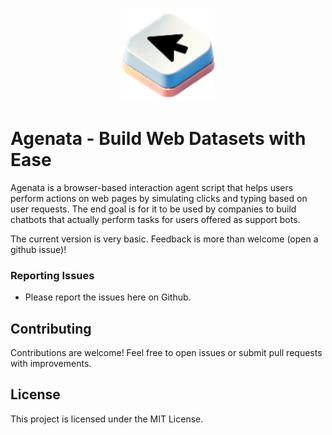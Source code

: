 <p align="center">
  <img src="https://github.com/omkaark/agenata/blob/main/images/icon128.png?raw=true" height="150" alt="Agenata Icon" />
</p>

# Agenata - Build Web Datasets with Ease

Agenata is a browser-based interaction agent script that helps users perform actions on web pages by simulating clicks and typing based on user requests. The end goal is for it to be used by companies to build chatbots that actually perform tasks for users offered as support bots.

The current version is very basic. Feedback is more than welcome (open a github issue)!

### Reporting Issues

- Please report the issues here on Github. 

## Contributing

Contributions are welcome! Feel free to open issues or submit pull requests with improvements.

## License

This project is licensed under the MIT License.
